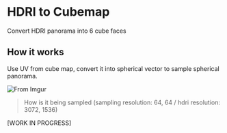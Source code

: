HDRI to Cubemap
===============
Convert HDRI panorama into 6 cube faces


How it works
---
Use UV from cube map, convert it into spherical vector to sample spherical panorama.

![From Imgur](https://i.imgur.com/jGNqD4Q.png)
>How is it being sampled (sampling resolution: 64, 64 / hdri resolution: 3072, 1536)

[WORK IN PROGRESS]
